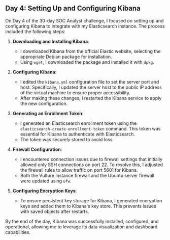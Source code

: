 ## Day 4: Setting Up and Configuring Kibana

On Day 4 of the 30-day SOC Analyst challenge, I focused on setting up and configuring Kibana to integrate with my Elasticsearch instance. The process included the following steps:

1. **Downloading and Installing Kibana**:
   - I downloaded Kibana from the official Elastic website, selecting the appropriate Debian package for installation.
   - Using `wget`, I downloaded the package and installed it with `dpkg`.

2. **Configuring Kibana**:
   - I edited the `kibana.yml` configuration file to set the server port and host. Specifically, I updated the server host to the public IP address of the virtual machine to ensure proper accessibility.
   - After making these changes, I restarted the Kibana service to apply the new configuration.

3. **Generating an Enrollment Token**:
   - I generated an Elasticsearch enrollment token using the `elasticsearch-create-enrollment-token` command. This token was essential for Kibana to authenticate with Elasticsearch.
   - The token was securely stored to avoid loss.

4. **Firewall Configuration**:
   - I encountered connection issues due to firewall settings that initially allowed only SSH connections on port 22. To resolve this, I adjusted the firewall rules to allow traffic on port 5601 for Kibana.
   - Both the Vulture instance firewall and the Ubuntu server firewall were updated using `ufw`.

5. **Configuring Encryption Keys**:
   - To ensure persistent key storage for Kibana, I generated encryption keys and added them to Kibana's key store. This prevents issues with saved objects after restarts.

By the end of the day, Kibana was successfully installed, configured, and operational, allowing me to leverage its data visualization and dashboard capabilities.
